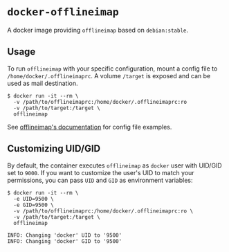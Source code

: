 # `docker-offlineimap`

A docker image providing `offlineimap` based on `debian:stable`.

## Usage

To run `offlineimap` with your specific configuration, mount a config file to `/home/docker/.offlineimaprc`. A volume `/target` is exposed and can be used as mail destination.

```shell
$ docker run -it --rm \
  -v /path/to/offlineimaprc:/home/docker/.offlineimaprc:ro
  -v /path/to/target:/target \
  offlineimap
```

See [offlineimap's documentation](http://www.offlineimap.org/doc/quick_start.html) for config file examples.

## Customizing UID/GID

By default, the container executes `offlineimap` as `docker` user with UID/GID set to `9000`. If you want to customize the user's UID to match your permissions, you can pass `UID` and `GID` as environment variables:

```shell
$ docker run -it --rm \
  -e UID=9500 \
  -e GID=9500 \
  -v /path/to/offlineimaprc:/home/docker/.offlineimaprc:ro \
  -v /path/to/target:/target \
  offlineimap

INFO: Changing 'docker' UID to '9500'
INFO: Changing 'docker' GID to '9500'
```
